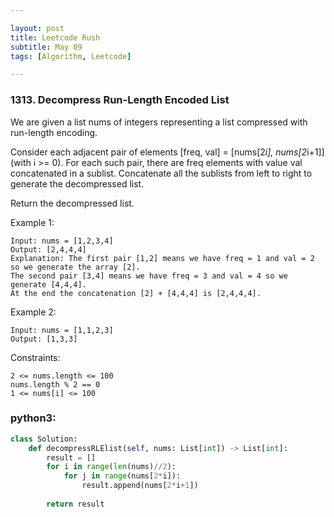 ```yaml
---

layout: post
title: Leetcode Rush
subtitle: May 09
tags: [Algorithm, Leetcode]

---
```



### 1313. Decompress Run-Length Encoded List


We are given a list nums of integers representing a list compressed with run-length encoding.

Consider each adjacent pair of elements [freq, val] = [nums[2*i], nums[2*i+1]] (with i >= 0).  For each such pair, there are freq elements with value val concatenated in a sublist. Concatenate all the sublists from left to right to generate the decompressed list.

Return the decompressed list.

 

Example 1:

```
Input: nums = [1,2,3,4]
Output: [2,4,4,4]
Explanation: The first pair [1,2] means we have freq = 1 and val = 2 so we generate the array [2].
The second pair [3,4] means we have freq = 3 and val = 4 so we generate [4,4,4].
At the end the concatenation [2] + [4,4,4] is [2,4,4,4].
```

Example 2:

```
Input: nums = [1,1,2,3]
Output: [1,3,3]
```

Constraints:

```
2 <= nums.length <= 100
nums.length % 2 == 0
1 <= nums[i] <= 100
```

### python3:

```python
class Solution:
    def decompressRLElist(self, nums: List[int]) -> List[int]:
        result = []
        for i in range(len(nums)//2):
            for j in range(nums[2*i]):
                result.append(nums[2*i+1])
                
        return result
```
